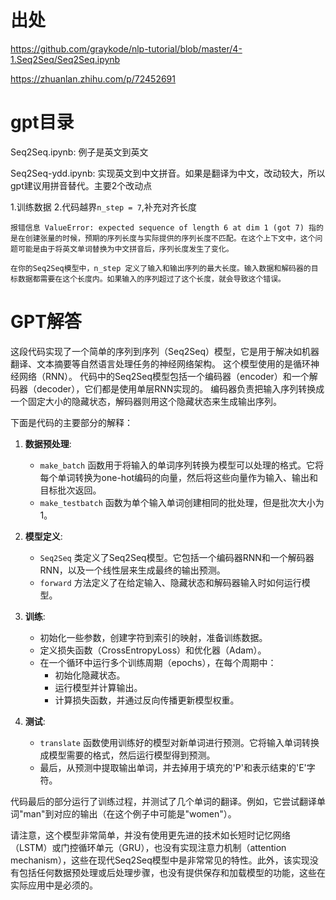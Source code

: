 # 出处
https://github.com/graykode/nlp-tutorial/blob/master/4-1.Seq2Seq/Seq2Seq.ipynb

https://zhuanlan.zhihu.com/p/72452691

# gpt目录
Seq2Seq.ipynb: 例子是英文到英文

Seq2Seq-ydd.ipynb: 实现英文到中文拼音。如果是翻译为中文，改动较大，所以gpt建议用拼音替代。主要2个改动点

1.训练数据
2.代码越界`n_step = 7`,补充对齐长度
```text
报错信息 ValueError: expected sequence of length 6 at dim 1 (got 7) 指的是在创建张量的时候，预期的序列长度与实际提供的序列长度不匹配。在这个上下文中，这个问题可能是由于将英文单词替换为中文拼音后，序列长度发生了变化。

在你的Seq2Seq模型中，n_step 定义了输入和输出序列的最大长度。输入数据和解码器的目标数据都需要在这个长度内。如果输入的序列超过了这个长度，就会导致这个错误。
```

# GPT解答

这段代码实现了一个简单的序列到序列（Seq2Seq）模型，它是用于解决如机器翻译、文本摘要等自然语言处理任务的神经网络架构。
这个模型使用的是循环神经网络（RNN）。
代码中的Seq2Seq模型包括一个编码器（encoder）和一个解码器（decoder），它们都是使用单层RNN实现的。
编码器负责把输入序列转换成一个固定大小的隐藏状态，解码器则用这个隐藏状态来生成输出序列。

下面是代码的主要部分的解释：

1. **数据预处理**:
    - `make_batch` 函数用于将输入的单词序列转换为模型可以处理的格式。它将每个单词转换为one-hot编码的向量，然后将这些向量作为输入、输出和目标批次返回。
    - `make_testbatch` 函数为单个输入单词创建相同的批处理，但是批次大小为1。

2. **模型定义**:
    - `Seq2Seq` 类定义了Seq2Seq模型。它包括一个编码器RNN和一个解码器RNN，以及一个线性层来生成最终的输出预测。
    - `forward` 方法定义了在给定输入、隐藏状态和解码器输入时如何运行模型。

3. **训练**:
    - 初始化一些参数，创建字符到索引的映射，准备训练数据。
    - 定义损失函数（CrossEntropyLoss）和优化器（Adam）。
    - 在一个循环中运行多个训练周期（epochs），在每个周期中：
        - 初始化隐藏状态。
        - 运行模型并计算输出。
        - 计算损失函数，并通过反向传播更新模型权重。

4. **测试**:
    - `translate` 函数使用训练好的模型对新单词进行预测。它将输入单词转换成模型需要的格式，然后运行模型得到预测。
    - 最后，从预测中提取输出单词，并去掉用于填充的'P'和表示结束的'E'字符。

代码最后的部分运行了训练过程，并测试了几个单词的翻译。例如，它尝试翻译单词"man"到对应的输出（在这个例子中可能是"women"）。

请注意，这个模型非常简单，并没有使用更先进的技术如长短时记忆网络（LSTM）或门控循环单元（GRU），也没有实现注意力机制（attention mechanism），这些在现代Seq2Seq模型中是非常常见的特性。此外，该实现没有包括任何数据预处理或后处理步骤，也没有提供保存和加载模型的功能，这些在实际应用中是必须的。